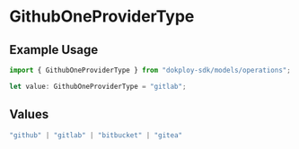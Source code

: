 # GithubOneProviderType

## Example Usage

```typescript
import { GithubOneProviderType } from "dokploy-sdk/models/operations";

let value: GithubOneProviderType = "gitlab";
```

## Values

```typescript
"github" | "gitlab" | "bitbucket" | "gitea"
```